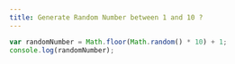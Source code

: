 ```yaml
---
title: Generate Random Number between 1 and 10 ?
---
```


```javascript
var randomNumber = Math.floor(Math.random() * 10) + 1;
console.log(randomNumber);
```
